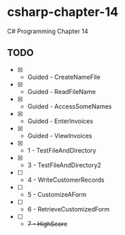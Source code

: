 # csharp-chapter-14
C# Programming Chapter 14

## TODO 
- [X] - Guided - CreateNameFile
- [X] - Guided - ReadFileName 
- [X] - Guided - AccessSomeNames
- [X] - Guided - EnterInvoices 
- [X] - Guided - ViewInvoices
- [X] - 1 - TestFileAndDirectory
- [X] - 3 - TestFileAndDirectory2
- [ ] - 4 - WriteCustomerRecords
- [ ] - 5 - CustomizeAForm
- [ ] - 6 - RetrieveCustomizedForm
- [ ] - ~~7 - HighScore~~